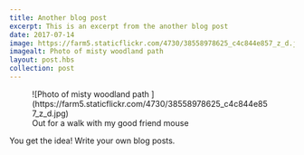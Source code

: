 ```yaml
---
title: Another blog post
excerpt: This is an excerpt from the another blog post
date: 2017-07-14
image: https://farm5.staticflickr.com/4730/38558978625_c4c844e857_z_d.jpg
imagealt: Photo of misty woodland path 
layout: post.hbs
collection: post
---
```


<figure>
![Photo of misty woodland path ](https://farm5.staticflickr.com/4730/38558978625_c4c844e857_z_d.jpg)

<figcaption>Out for a walk with my good friend mouse</figcaption>
</figure>

You get the idea! Write your own blog posts.
